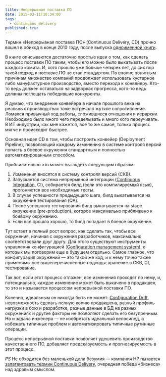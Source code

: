 ```yaml
---
title: Непрерывная поставка ПО
date: 2015-03-11T10:34:00
tags:
  - continuous delivery
published: true
---
```


Термин «Непрерывная поставка ПО» (Continuous Delivery, CD) прочно вошел в обиход в конце 2010 году, после выпуска
[одноименной книги](http://continuousdelivery.com/).

В книге описываются достаточно простые идеи о том, как сделать процесс поставки ПО таким, чтобы его можно было
выкатывать после каждого комита. И, хотя прошло уже больше четырех лет, до сих пор такой подход к поставке ПО не стал
стандартом. По вполне понятным причинам множество компаний продолжает использовать кустарное либо мануфактурное
производство, вместо перехода к конвейеру. Кто-то ведь должен оставаться на задворках прогресса, кого-то ведь должны
поглощать победившие конкуренты.

Я думаю, что внедрение конвейера в начале прошлого века на реальных производствах тоже встречало жуткое сопротивление.
Ломался привычный ход работы, сложившиеся отношения и иерархии. Необходимо было много чего переделывать и много кого
переучивать. В ИТ индустрии, как мне кажется, все то же самое, только процесс мягче и происходит быстрее.

Основная идея CD в том, чтобы построить конвейер (Deployment Pipeline), позволяющий каждому изменению в системе контроля
версий попасть в боевое окружения стандартным и полностью автоматизированным способом.

Приблизительно это может выглядеть следующим образом:

1. Изменения вносятся в систему контроля версий (СКВ).
1. Запускается система непрерывной интеграции ([Continuous Integration](/blog/categories/continuous-integration/), CI),
   собирается билд (если это компилируемый язык), прогоняются все необходимые тесты.
1. В случае успешности предыдущего шага, билд выкатывается на окружение тестирования (QA).
1. После успешного тестирования билд выкатывается на stage окружение (pre-production), которое максимально приближено к
   боевому окружению.
1. Если все прошло хорошо, то билд попадает в боевое окружение.

Тут встает в полный рост вопрос, как сделать так, чтобы все окружения, начиная с окружения разработчиков, максимально
соответствовали друг другу. Для этого существуют инструменты управления конфигурацией ([Configuration management
system](/blog/categories/configuration-management/)), о которых мы поговорим еще в будущем отдельно. Самое главное, что
конфигурация окружений — это такой же код, и к нему точно также применимы все вышеперечисленные подходы: хранение в СКВ,
CI, тестирование.

Так вот, если этот процесс отлажен, все изменения проходят по нему, и, потенциально, каждое изменение может быть
выкачено в продакшен, то это и называется процессом непрерывной поставки ПО.

Конечно, идеальным он никогда быть не может: [Configuration Drift](http://kief.com/configuration-drift.html),
невозможность сделать полную копию продакшена, разный профиль нагрузки в бою и разработке, разные данные в БД на разных
окружениях и другие факторы не позволяют сделать его безупречным. Но и задача инженера — не изобретать идеальный
велосипед, а избежать типичных проблем и автоматизировать типичные рутинные операции.

Процесс непрерывной поставки позволяет удешевить производство качественного ПО, добавляет предсказуемость и
прогнозируемость в этот процесс.

*PS* Не обходится без маленькой доли безумия — компания HP пытается
[запатентовать термин Continuous Delivery](http://blog.matthewskelton.net/2015/03/06/hp-is-trying-to-patent-continuous-delivery-here-is-how-you-can-help-block-this-madness/),
очередная победа «бизнеса» над здравым смыслом.
